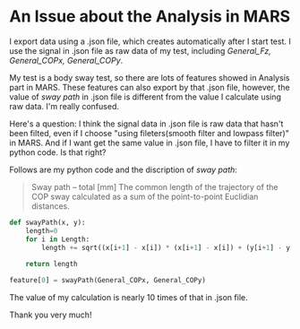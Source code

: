 # An Issue about the Analysis in MARS

 I export data using a .json file, which creates automatically after I start test. I use the signal in .json file as raw data of my test, including *General_Fz, General_COPx, General_COPy*.

My test is a body sway test, so there are lots of features showed in Analysis part in MARS. These features can also export by that .json file, however, the value of *sway path* in .json file is different from the value I calculate using raw data. I'm really confused.

Here's a question: I think the signal data in .json file is raw data that hasn't been filted, even if I choose "using fileters(smooth filter and lowpass filter)" in MARS. And if I want get the same value in .json file, I have to filter it in my python code. Is that right?

Follows are my python code and the discription of *sway path*:

> Sway path – total [mm]
> The common length of the trajectory of the COP sway calculated as a sum of the point-to-point Euclidian distances.

```py
def swayPath(x, y):
    length=0
    for i in Length:
        length += sqrt((x[i+1] - x[i]) * (x[i+1] - x[i]) + (y[i+1] - y[i]) * (y[i+1] - y[i]))
    
    return length

feature[0] = swayPath(General_COPx, General_COPy)
```

The value of my calculation is nearly 10 times of that in .json file.



Thank you very much!